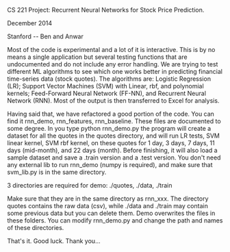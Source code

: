 CS 221 Project: Recurrent Neural Networks for Stock Price Prediction.

December 2014

Stanford -- Ben and Anwar

Most of the code is experimental and a lot of it is interactive. This is by no means a single application but several testing functions that are undocumented and do not include any error handling. We are trying to test different ML algorithms to see which one works better in predicting financial time-series data (stock quotes). The algorithms are: Logistic Regression (LR); Support Vector Machines (SVM) with Linear, rbf, and polynomial kernels; Feed-Forward Neural Network (FF-NN), and Recurrent Neural Network (RNN). Most of the output is then transferred to Excel for analysis.

Having said that, we have refactored a good portion of the code. You can find it rnn_demo, rnn_features, rnn_baseline. These files are documented to some degree. In you type python rnn_demo.py the program will create a dataset for all the quotes in the quotes directory, and will run LR tests, SVM linear kernel, SVM rbf kernel, on these quotes for 1 day, 3 days, 7 days, 11 days (mid-month), and 22 days (month). Before finishing, it will also load a sample dataset and save a .train version and a .test version. You don't need any external lib to run rnn_demo (numpy is required), and make sure that svm_lib.py is in the same directory.

3 directories are required for demo: ./quotes, ./data, ./train

Make sure that they are in the same directory as rnn_xxx. The directory quotes contains the raw data (csv), while ./data and ./train may contain some previous data but you can delete them. Demo overwrites the files in these folders. You can modify rnn_demo.py and change the path and names of these directories.

That's it. Good luck. Thank you...

